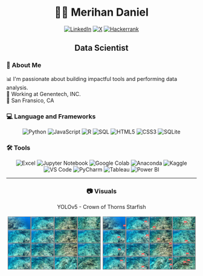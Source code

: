 <div align="center">
  
# 👩‍💻 Merihan Daniel

<!-- Social Icons -->
[![LinkedIn](https://img.shields.io/badge/LinkedIn-Profile-blue?logo=linkedin)](https://www.linkedin.com/in/merihan-d-486339196/)
[![X](https://img.shields.io/badge/Profile-black?logo=x&logoColor=white)](https://x.com/CSMerihan)
[![Hackerrank](https://img.shields.io/badge/HackerRank-Profile-2EC866?logo=hackerrank)](https://www.hackerrank.com/profile/merihan_daniel)

## Data Scientist

</div>

### 👤 About Me
📊 I'm passionate about building impactful tools and performing data analysis. <br>
🏬 Working at Genentech, INC. <br>
📍 San Fransico, CA

### 💻 Language and Frameworks
<div align="center">

<!-- Languages and frameworks logos -->
![Python](https://img.shields.io/badge/Python-3776AB?logo=python&logoColor=white)
![JavaScript](https://img.shields.io/badge/JavaScript-F7DF1E?logo=javascript&logoColor=black)
![R](https://img.shields.io/badge/R-276DC3?logo=r&logoColor=white)
![SQL](https://img.shields.io/badge/SQL-CC2927?logo=microsoftsqlserver&logoColor=white)
![HTML5](https://img.shields.io/badge/HTML5-E34F26?logo=html5&logoColor=white)
![CSS3](https://img.shields.io/badge/CSS3-1572B6?logo=css3&logoColor=white)
![SQLite](https://img.shields.io/badge/SQLite-003B57?logo=sqlite&logoColor=white)

</div>

### 🛠 Tools

<div align="center">
  
<!-- Tools logos -->
![Excel](https://img.shields.io/badge/Excel-217346?logo=microsoft-excel&logoColor=white)
![Jupyter Notebook](https://img.shields.io/badge/Jupyter-F37626?logo=jupyter&logoColor=white)
![Google Colab](https://img.shields.io/badge/Google_Colab-F9AB00?logo=googlecolab&logoColor=white)
![Anaconda](https://img.shields.io/badge/Anaconda-44A833?logo=anaconda&logoColor=white)
![Kaggle](https://img.shields.io/badge/Kaggle-20BEFF?logo=kaggle&logoColor=white)
![VS Code](https://img.shields.io/badge/VS_Code-007ACC?logo=visualstudiocode&logoColor=white)
![PyCharm](https://img.shields.io/badge/PyCharm-000000?logo=pycharm&logoColor=white)
![Tableau](https://img.shields.io/badge/Tableau-E97627?logo=tableau&logoColor=white)
![Power BI](https://img.shields.io/badge/PowerBI-F2C811?logo=powerbi&logoColor=black)
<!--![PostgreSQL](https://img.shields.io/badge/PostgreSQL-336791?logo=postgresql&logoColor=white)
![SQLite](https://img.shields.io/badge/SQLite-003B57?logo=sqlite&logoColor=white)
![MongoDB](https://img.shields.io/badge/MongoDB-47A248?logo=mongodb&logoColor=white)
![Apache Spark](https://img.shields.io/badge/Apache_Spark-E25A1C?logo=apachespark&logoColor=white)
![Hadoop](https://img.shields.io/badge/Hadoop-66CCFF?logo=apachehadoop&logoColor=black)
![Docker](https://img.shields.io/badge/Docker-2496ED?logo=docker&logoColor=white)
![AWS](https://img.shields.io/badge/AWS-232F3E?logo=amazonaws&logoColor=white)
##![Google Cloud](https://img.shields.io/badge/Google_Cloud-4285F4?logo=googlecloud&logoColor=white)-->
---

### 📷 Visuals 
<p align="center">
YOLOv5 - Crown of Thorns Starfish

  ![image](https://github.com/Merihandaniel/Utilizing-YOLOv5-to-identify-COT-Starfish/blob/82872bca1833d56464d9509ac97a68faa57a5a6c/COT%20Results.png)
</p>
</div>
